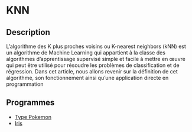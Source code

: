 # KNN

## Description
L’algorithme des K plus proches voisins ou K-nearest neighbors (kNN) est un algorithme de Machine Learning qui appartient à la classe des algorithmes d’apprentissage supervisé simple et facile à mettre en œuvre qui peut être utilisé pour résoudre les problèmes de classification et de régression. Dans cet article, nous allons revenir sur la définition de cet algorithme, son fonctionnement ainsi qu’une application directe en programmation

## Programmes
- [Type Pokemon](https://github.com/Thomas-Dulompont/KNN/tree/main/type_pokemon)
- [Iris](https://github.com/Thomas-Dulompont/KNN/tree/main/iris)
